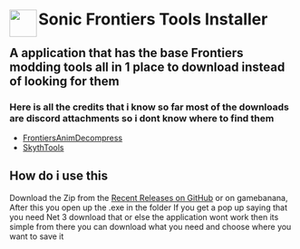 <h1>
    <a href="SFTI">
        <img width="48" align="left" src="https://github.com/thesupersonic16/HedgeModManager/raw/rewrite/HedgeModManager/Resources/Graphics/icon256.png">
    </a>
    Sonic Frontiers Tools Installer
</h1>

<h2>
A application that has the base Frontiers modding tools all in 1 place to download instead of looking for them
</h2>

### Here is all the credits that i know so far most of the downloads are discord attachments so i dont know where to find them
- [FrontiersAnimDecompress](https://github.com/WistfulHopes/FrontiersAnimDecompress)
- [SkythTools](https://github.com/blueskythlikesclouds/SkythTools)

## How do i use this 
Download the Zip from the [Recent Releases on GitHub](https://github.com/Wunaa/SFTI/releases) or on gamebanana, After this you open up the .exe in the folder If you get a pop up saying that you need Net 3 download that or else the application wont work then its simple from there you can download what you need and choose where you want to save it

